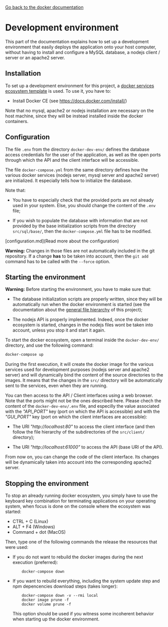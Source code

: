 [Go back to the docker documentation](Readme.md)

# Development environment

This part of the documentation explains how to set up a development environment
that easily deploys the application onto your host computer, without having to
install and configure a MySQL database, a nodejs client / server or an apache2
server.

## Installation

To set up a development environment for this project, a [docker services ecosystem
template](https://github.com/yoannkubera/docker-envs) is used. To use it, you
have to:

* Install Docker CE (see https://docs.docker.com/install/)

Note that no mysql, apache2 or nodejs installation are necessary on the host
machine, since they will be instead installed inside the docker containers.

## Configuration

The file `.env` from the directory `docker-dev-env/` defines the database access
credentials for the user of the application, as well as the open ports through
which the API and the client interface will be accessible.

The file `docker-compose.yml` from the same directory defines how the various
docker services (nodejs server, mysql server and apache2 server) are initialized.
It especially tells how to initialize the database.

Note that:

* You have to especially check that the provided ports are not already used in your
  system. Else, you should change the content of the `.env` file;

* If you wish to populate the database with information that are not provided by
  the base initialization scripts from the directory `src/sql/base/`, then the
	`docker-compose.yml` file has to be modified.

[configuration.md](Read more about the configuration)

__Warning:__ Changes in those files are not automatically included in the git
repository. If a change __has__ to be taken into account, then the `git add`
command has to be called with the `--force` option.

## Starting the environment

__Warning:__ Before starting the environment, you have to make sure that:

* The database initialization scripts are properly written, since they will be
  automatically run when the docker environment is started (see the documentation
	about the [general file hierarchy](hierarchy-overview.md) of this project);

* The nodejs API is properly implemented. Indeed, once the docker ecosystem is
  started, changes in the nodejs files wont be taken into account, unless you
	stop it and start it again.

To start the docker ecosystem, open a terminal inside the `docker-dev-env/`
directory, and use the following command:

```bash
docker-compose up
```

During the first execution, it will create the docker image for the various
services used for development purposes (nodejs server and apache2 server) and
will dynamically bind the content of the source directories to the images.
It means that the changes in the `src/` directory will be automatically sent
to the services, even when they are running.

You can then access to the API / Client interfaces using a web browser. Note that
the ports might not be the ones described here. Please chech the content of the
`docker-dev-env/.env` file, and especilly the value associated with the _"API_PORT"_
key (port on which the API is accessible) and with the _"GUI_PORT"_ key (port on
which the client interfaces are accessible):

* The URI _"http://localhost:80"_ to access the client interface (and then
	follow the file hierarchy of the subdirectories of the `src/client/`
	directory);

* The URI _"http://localhost:61000"_ to access the API (base URI of the API).

From now on, you can change the code of the client interface. Its changes will
be dynamically taken into account into the corresponding apache2 server.

## Stopping the environment

To stop an already running docker ecosystem, you simply have to use the keyboard
key combination for terminating applications on your operating system, when focus
is done on the console where the ecosystem was started:

* CTRL + C (Linux)
* ALT + F4 (Windows)
* Command + dot (MacOS)

Then, type one of the following commands the release the resources that were used:

* If you do not want to rebuild the docker images during the next execution
  (preferred):

    ```
		docker-compose down
    ```

* If you want to rebuild everything, including the system update step and npm
  depencencies download steps (takes longer):

    ```
		docker-compose down -v --rmi local
		docker image prune -f
		docker volume prune -f
    ```

    This option should be used if you witness some incoherent behavior when starting
    up the docker environment.
